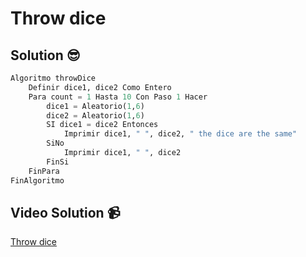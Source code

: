 # Throw dice

## Solution 😎

```python
Algoritmo throwDice
	Definir dice1, dice2 Como Entero
	Para count = 1 Hasta 10 Con Paso 1 Hacer
		dice1 = Aleatorio(1,6)
		dice2 = Aleatorio(1,6)
		SI dice1 = dice2 Entonces
			Imprimir dice1, " ", dice2, " the dice are the same"
		SiNo
			Imprimir dice1, " ", dice2
		FinSi
	FinPara
FinAlgoritmo
```

## Video Solution 📹

[Throw dice](https://edpuzzle.com/assignments/637d8fbdc5d1f8412e595e16/watch)
